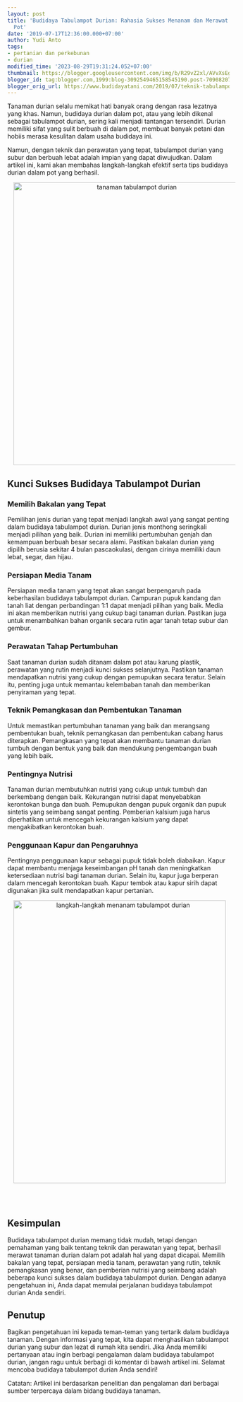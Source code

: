 ```yaml
---
layout: post
title: 'Budidaya Tabulampot Durian: Rahasia Sukses Menanam dan Merawat Durian dalam
  Pot'
date: '2019-07-17T12:36:00.000+07:00'
author: Yudi Anto
tags:
- pertanian dan perkebunan
- durian
modified_time: '2023-08-29T19:31:24.052+07:00'
thumbnail: https://blogger.googleusercontent.com/img/b/R29vZ2xl/AVvXsEgE5AdGCu4ZtfXqVn_TnMuZe5YQCdHS2ppgqAQ2MXkNrGFjPcgCukxbuUUzKD_6i-Q4KI0dxtAWlnCsJO-85o2zJm9K7lk28dD0VPzbcee0qZJqCvSAmO0heqw4B-Nks-a8dSyTYaM6-hcVp4hbVE4jzprVg9vXGB7g1mJtaLNnG2F1nUv8FoXQdty0TMHQ/s72-w544-c-h640/durian(5).jpg
blogger_id: tag:blogger.com,1999:blog-3092549465158545190.post-7090820797375272874
blogger_orig_url: https://www.budidayatani.com/2019/07/teknik-tabulampot-durian-pohon-pendek.html
---
```


<p>Tanaman durian selalu memikat hati banyak orang dengan rasa lezatnya yang khas. Namun, budidaya durian dalam pot, atau yang lebih dikenal sebagai tabulampot durian, sering kali menjadi tantangan tersendiri. Durian memiliki sifat yang sulit berbuah di dalam pot, membuat banyak petani dan hobiis merasa kesulitan dalam usaha budidaya ini.</p><p>Namun, dengan teknik dan perawatan yang tepat, tabulampot durian yang subur dan berbuah lebat adalah impian yang dapat diwujudkan. Dalam artikel ini, kami akan membahas langkah-langkah efektif serta tips budidaya durian dalam pot yang berhasil.</p><div class="separator" style="clear: both; text-align: center;"><a href="https://blogger.googleusercontent.com/img/b/R29vZ2xl/AVvXsEgE5AdGCu4ZtfXqVn_TnMuZe5YQCdHS2ppgqAQ2MXkNrGFjPcgCukxbuUUzKD_6i-Q4KI0dxtAWlnCsJO-85o2zJm9K7lk28dD0VPzbcee0qZJqCvSAmO0heqw4B-Nks-a8dSyTYaM6-hcVp4hbVE4jzprVg9vXGB7g1mJtaLNnG2F1nUv8FoXQdty0TMHQ/s1200/durian(5).jpg" imageanchor="1" style="margin-left: 1em; margin-right: 1em;"><img alt="tanaman tabulampot durian" border="0" data-original-height="1200" data-original-width="1021" height="640" src="https://blogger.googleusercontent.com/img/b/R29vZ2xl/AVvXsEgE5AdGCu4ZtfXqVn_TnMuZe5YQCdHS2ppgqAQ2MXkNrGFjPcgCukxbuUUzKD_6i-Q4KI0dxtAWlnCsJO-85o2zJm9K7lk28dD0VPzbcee0qZJqCvSAmO0heqw4B-Nks-a8dSyTYaM6-hcVp4hbVE4jzprVg9vXGB7g1mJtaLNnG2F1nUv8FoXQdty0TMHQ/w544-h640/durian(5).jpg" title="hasil budidaya tabulampot durian" width="544" /></a></div><h2>Kunci Sukses Budidaya Tabulampot Durian</h2><h3>Memilih Bakalan yang Tepat</h3><p>Pemilihan jenis durian yang tepat menjadi langkah awal yang sangat penting dalam budidaya tabulampot durian. Durian jenis monthong seringkali menjadi pilihan yang baik. Durian ini memiliki pertumbuhan genjah dan kemampuan berbuah besar secara alami. Pastikan bakalan durian yang dipilih berusia sekitar 4 bulan pascaokulasi, dengan cirinya memiliki daun lebat, segar, dan hijau.</p><h3>Persiapan Media Tanam</h3><p>Persiapan media tanam yang tepat akan sangat berpengaruh pada keberhasilan budidaya tabulampot durian. Campuran pupuk kandang dan tanah liat dengan perbandingan 1:1 dapat menjadi pilihan yang baik. Media ini akan memberikan nutrisi yang cukup bagi tanaman durian. Pastikan juga untuk menambahkan bahan organik secara rutin agar tanah tetap subur dan gembur.</p><h3>Perawatan Tahap Pertumbuhan</h3><p>Saat tanaman durian sudah ditanam dalam pot atau karung plastik, perawatan yang rutin menjadi kunci sukses selanjutnya. Pastikan tanaman mendapatkan nutrisi yang cukup dengan pemupukan secara teratur. Selain itu, penting juga untuk memantau kelembaban tanah dan memberikan penyiraman yang tepat.</p><h3>Teknik Pemangkasan dan Pembentukan Tanaman</h3><p>Untuk memastikan pertumbuhan tanaman yang baik dan merangsang pembentukan buah, teknik pemangkasan dan pembentukan cabang harus diterapkan. Pemangkasan yang tepat akan membantu tanaman durian tumbuh dengan bentuk yang baik dan mendukung pengembangan buah yang lebih baik.</p><h3>Pentingnya Nutrisi</h3><p>Tanaman durian membutuhkan nutrisi yang cukup untuk tumbuh dan berkembang dengan baik. Kekurangan nutrisi dapat menyebabkan kerontokan bunga dan buah. Pemupukan dengan pupuk organik dan pupuk sintetis yang seimbang sangat penting. Pemberian kalsium juga harus diperhatikan untuk mencegah kekurangan kalsium yang dapat mengakibatkan kerontokan buah.</p><h3>Penggunaan Kapur dan Pengaruhnya</h3><p>Pentingnya penggunaan kapur sebagai pupuk tidak boleh diabaikan. Kapur dapat membantu menjaga keseimbangan pH tanah dan meningkatkan ketersediaan nutrisi bagi tanaman durian. Selain itu, kapur juga berperan dalam mencegah kerontokan buah. Kapur tembok atau kapur sirih dapat digunakan jika sulit mendapatkan kapur pertanian.</p><div class="separator" style="clear: both; text-align: center;"><a href="https://blogger.googleusercontent.com/img/b/R29vZ2xl/AVvXsEjp99tsZ2SfQAOvfY5WXby-ZTPh4tj6y8BlPHSysRI9SgM5Qt6ujlOPMcHjenbnd0N1Xcnaj8Oxz9jVaTud_sId4PHx3bVqpRtxWTFQg8SIIooQSLoPUD_5zQWtEK9oan3nWbPUk0eP8Xhve0giXAge8FE-S-icK0vqV5iMFbwRDBcLZBbkXzkj2_KpQSPe/s600/tabulampot%20duren_451x600.jpg" imageanchor="1" style="margin-left: 1em; margin-right: 1em;"><img alt="langkah-langkah menanam tabulampot durian" border="0" data-original-height="600" data-original-width="451" height="640" src="https://blogger.googleusercontent.com/img/b/R29vZ2xl/AVvXsEjp99tsZ2SfQAOvfY5WXby-ZTPh4tj6y8BlPHSysRI9SgM5Qt6ujlOPMcHjenbnd0N1Xcnaj8Oxz9jVaTud_sId4PHx3bVqpRtxWTFQg8SIIooQSLoPUD_5zQWtEK9oan3nWbPUk0eP8Xhve0giXAge8FE-S-icK0vqV5iMFbwRDBcLZBbkXzkj2_KpQSPe/w482-h640/tabulampot%20duren_451x600.jpg" width="482" /></a></div><br /><p><br /></p><h2>Kesimpulan</h2><p>Budidaya tabulampot durian memang tidak mudah, tetapi dengan pemahaman yang baik tentang teknik dan perawatan yang tepat, berhasil merawat tanaman durian dalam pot adalah hal yang dapat dicapai. Memilih bakalan yang tepat, persiapan media tanam, perawatan yang rutin, teknik pemangkasan yang benar, dan pemberian nutrisi yang seimbang adalah beberapa kunci sukses dalam budidaya tabulampot durian. Dengan adanya pengetahuan ini, Anda dapat memulai perjalanan budidaya tabulampot durian Anda sendiri.</p><h2>Penutup</h2><p>Bagikan pengetahuan ini kepada teman-teman yang tertarik dalam budidaya tanaman. Dengan informasi yang tepat, kita dapat menghasilkan tabulampot durian yang subur dan lezat di rumah kita sendiri. Jika Anda memiliki pertanyaan atau ingin berbagi pengalaman dalam budidaya tabulampot durian, jangan ragu untuk berbagi di komentar di bawah artikel ini. Selamat mencoba budidaya tabulampot durian Anda sendiri!</p><p>Catatan: Artikel ini berdasarkan penelitian dan pengalaman dari berbagai sumber terpercaya dalam bidang budidaya tanaman.</p>
